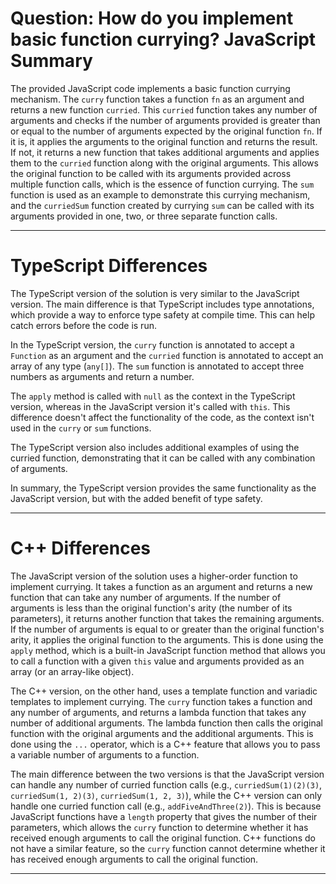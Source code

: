 # Question: How do you implement basic function currying? JavaScript Summary

The provided JavaScript code implements a basic function currying mechanism. The `curry` function takes a function `fn` as an argument and returns a new function `curried`. This `curried` function takes any number of arguments and checks if the number of arguments provided is greater than or equal to the number of arguments expected by the original function `fn`. If it is, it applies the arguments to the original function and returns the result. If not, it returns a new function that takes additional arguments and applies them to the `curried` function along with the original arguments. This allows the original function to be called with its arguments provided across multiple function calls, which is the essence of function currying. The `sum` function is used as an example to demonstrate this currying mechanism, and the `curriedSum` function created by currying `sum` can be called with its arguments provided in one, two, or three separate function calls.

---

# TypeScript Differences

The TypeScript version of the solution is very similar to the JavaScript version. The main difference is that TypeScript includes type annotations, which provide a way to enforce type safety at compile time. This can help catch errors before the code is run.

In the TypeScript version, the `curry` function is annotated to accept a `Function` as an argument and the `curried` function is annotated to accept an array of any type (`any[]`). The `sum` function is annotated to accept three numbers as arguments and return a number.

The `apply` method is called with `null` as the context in the TypeScript version, whereas in the JavaScript version it's called with `this`. This difference doesn't affect the functionality of the code, as the context isn't used in the `curry` or `sum` functions.

The TypeScript version also includes additional examples of using the curried function, demonstrating that it can be called with any combination of arguments.

In summary, the TypeScript version provides the same functionality as the JavaScript version, but with the added benefit of type safety.

---

# C++ Differences

The JavaScript version of the solution uses a higher-order function to implement currying. It takes a function as an argument and returns a new function that can take any number of arguments. If the number of arguments is less than the original function's arity (the number of its parameters), it returns another function that takes the remaining arguments. If the number of arguments is equal to or greater than the original function's arity, it applies the original function to the arguments. This is done using the `apply` method, which is a built-in JavaScript function method that allows you to call a function with a given `this` value and arguments provided as an array (or an array-like object).

The C++ version, on the other hand, uses a template function and variadic templates to implement currying. The `curry` function takes a function and any number of arguments, and returns a lambda function that takes any number of additional arguments. The lambda function then calls the original function with the original arguments and the additional arguments. This is done using the `...` operator, which is a C++ feature that allows you to pass a variable number of arguments to a function.

The main difference between the two versions is that the JavaScript version can handle any number of curried function calls (e.g., `curriedSum(1)(2)(3)`, `curriedSum(1, 2)(3)`, `curriedSum(1, 2, 3)`), while the C++ version can only handle one curried function call (e.g., `addFiveAndThree(2)`). This is because JavaScript functions have a `length` property that gives the number of their parameters, which allows the `curry` function to determine whether it has received enough arguments to call the original function. C++ functions do not have a similar feature, so the `curry` function cannot determine whether it has received enough arguments to call the original function.

---
